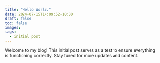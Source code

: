 ```yaml
---
title: "Hello World."
date: 2024-07-15T14:09:52+10:00
draft: false
toc: false
images:
tags:
  - initial post
---
```


Welcome to my blog! This initial post serves as a test to ensure everything is functioning correctly. Stay tuned for more updates and content.
